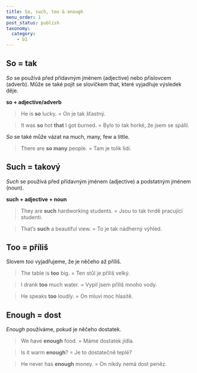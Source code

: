 ```yaml
---
title: So, such, too & enough
menu_order: 1
post_status: publish
taxonomy:
  category:
    - b1
---
```


## So = tak

_So_ se používá před přídavným jménem (adjective) nebo příslovcem (adverb). Může se také pojit se slovíčkem that, které vyjadřuje výsledek děje.

**so + adjective/adverb**

> He is **so** lucky. = On je tak šťastný.

> It was **so** hot **that** I got burned. = Bylo to tak horké, že jsem se spálil.

_So_ se také může vázat na much, many, few a little.

> There are **so many** people. = Tam je tolik lidí.

## Such = takový

_Such_ se používá před přídavným jménem (adjective) a podstatným jménem (noun).

**such + adjective + noun**

> They are **such** hardworking students. = Jsou to tak tvrdě pracující studenti.

> That’s **such** a beautiful view. = To je tak nádherný výhled.

## Too = příliš

Slovem _too_ vyjadřujeme, že je něčeho až příliš.

> The table is **too** big. = Ten stůl je příliš velký.

> I drank **too** much water. = Vypil jsem příliš mnoho vody.

> He speaks **too** loudly. = On mluví moc hlasitě.

## Enough = dost

_Enough_ používáme, pokud je něčeho dostatek.

> We have **enough** food. = Máme dostatek jídla.

> Is it warm **enough**? = Je to dostatečně teplé?

> He never has **enough** money. = On nikdy nemá dost peněz.
